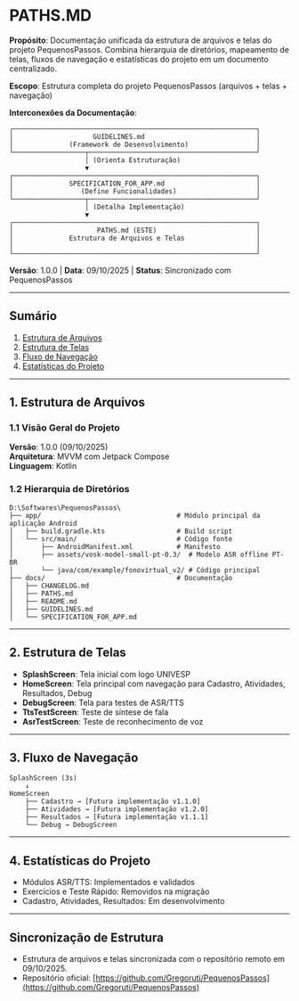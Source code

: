 # PATHS.MD

**Propósito**: Documentação unificada da estrutura de arquivos e telas do
projeto PequenosPassos. Combina hierarquia de diretórios, mapeamento de telas,
fluxos de navegação e estatísticas do projeto em um documento centralizado.

**Escopo**: Estrutura completa do projeto PequenosPassos (arquivos + telas +
navegação)

**Interconexões da Documentação**:
```
┌─────────────────────────────────────────────────────────────┐
│                    GUIDELINES.md                            │
│              (Framework de Desenvolvimento)                 │
└──────────────────┬──────────────────────────────────────────┘
                   │ (Orienta Estruturação)
                   ▼
┌─────────────────────────────────────────────────────────────┐
│              SPECIFICATION_FOR_APP.md                       │
│                 (Define Funcionalidades)                    │
└──────────────────┬──────────────────────────────────────────┘
                   │ (Detalha Implementação)
                   ▼
┌─────────────────────────────────────────────────────────────┐
│                     PATHS.md (ESTE)                         │
│              Estrutura de Arquivos e Telas                  │
│                                                             │
└─────────────────────────────────────────────────────────────┘
```

**Versão**: 1.0.0 | **Data**: 09/10/2025 | **Status**: Sincronizado com PequenosPassos

---

## Sumário
1. [Estrutura de Arquivos](#1-estrutura-de-arquivos)
2. [Estrutura de Telas](#2-estrutura-de-telas)
3. [Fluxo de Navegação](#3-fluxo-de-navegação)
4. [Estatísticas do Projeto](#4-estatísticas-do-projeto)

---

## 1. Estrutura de Arquivos

### 1.1 Visão Geral do Projeto
**Versão**: 1.0.0 (09/10/2025)  
**Arquitetura**: MVVM com Jetpack Compose  
**Linguagem**: Kotlin  

### 1.2 Hierarquia de Diretórios

```
D:\Softwares\PequenosPassos\
├── app/                                  # Módulo principal da aplicação Android
│   ├── build.gradle.kts                  # Build script
│   └── src/main/                         # Código fonte
│       ├── AndroidManifest.xml           # Manifesto
│       ├── assets/vosk-model-small-pt-0.3/  # Modelo ASR offline PT-BR
│       └── java/com/example/fonovirtual_v2/ # Código principal
├── docs/                                 # Documentação
│   ├── CHANGELOG.md
│   ├── PATHS.md
│   ├── README.md
│   ├── GUIDELINES.md
│   └── SPECIFICATION_FOR_APP.md
```

---

## 2. Estrutura de Telas

- **SplashScreen**: Tela inicial com logo UNIVESP
- **HomeScreen**: Tela principal com navegação para Cadastro, Atividades, Resultados, Debug
- **DebugScreen**: Tela para testes de ASR/TTS
- **TtsTestScreen**: Teste de síntese de fala
- **AsrTestScreen**: Teste de reconhecimento de voz

---

## 3. Fluxo de Navegação

```
SplashScreen (3s)
    ↓
HomeScreen
    ├── Cadastro → [Futura implementação v1.1.0]
    ├── Atividades → [Futura implementação v1.2.0]
    ├── Resultados → [Futura implementação v1.1.1]
    └── Debug → DebugScreen
```

---

## 4. Estatísticas do Projeto
- Módulos ASR/TTS: Implementados e validados
- Exercícios e Teste Rápido: Removidos na migração
- Cadastro, Atividades, Resultados: Em desenvolvimento

---

## Sincronização de Estrutura

- Estrutura de arquivos e telas sincronizada com o repositório remoto em 09/10/2025.
- Repositório oficial: [https://github.com/Gregoruti/PequenosPassos](https://github.com/Gregoruti/PequenosPassos)
